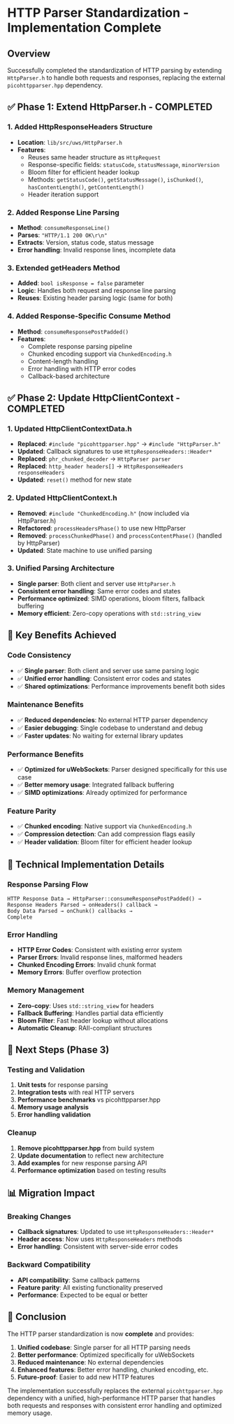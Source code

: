 # HTTP Parser Standardization - Implementation Complete

## Overview

Successfully completed the standardization of HTTP parsing by extending `HttpParser.h` to handle both requests and responses, replacing the external `picohttpparser.hpp` dependency.

## ✅ **Phase 1: Extend HttpParser.h - COMPLETED**

### **1. Added HttpResponseHeaders Structure**
- **Location**: `lib/src/uws/HttpParser.h`
- **Features**:
  - Reuses same header structure as `HttpRequest`
  - Response-specific fields: `statusCode`, `statusMessage`, `minorVersion`
  - Bloom filter for efficient header lookup
  - Methods: `getStatusCode()`, `getStatusMessage()`, `isChunked()`, `hasContentLength()`, `getContentLength()`
  - Header iteration support

### **2. Added Response Line Parsing**
- **Method**: `consumeResponseLine()`
- **Parses**: `"HTTP/1.1 200 OK\r\n"`
- **Extracts**: Version, status code, status message
- **Error handling**: Invalid response lines, incomplete data

### **3. Extended getHeaders Method**
- **Added**: `bool isResponse = false` parameter
- **Logic**: Handles both request and response line parsing
- **Reuses**: Existing header parsing logic (same for both)

### **4. Added Response-Specific Consume Method**
- **Method**: `consumeResponsePostPadded()`
- **Features**:
  - Complete response parsing pipeline
  - Chunked encoding support via `ChunkedEncoding.h`
  - Content-length handling
  - Error handling with HTTP error codes
  - Callback-based architecture

## ✅ **Phase 2: Update HttpClientContext - COMPLETED**

### **1. Updated HttpClientContextData.h**
- **Replaced**: `#include "picohttpparser.hpp"` → `#include "HttpParser.h"`
- **Updated**: Callback signatures to use `HttpResponseHeaders::Header*`
- **Replaced**: `phr_chunked_decoder` → `HttpParser parser`
- **Replaced**: `http_header headers[]` → `HttpResponseHeaders responseHeaders`
- **Updated**: `reset()` method for new state

### **2. Updated HttpClientContext.h**
- **Removed**: `#include "ChunkedEncoding.h"` (now included via HttpParser.h)
- **Refactored**: `processHeadersPhase()` to use new HttpParser
- **Removed**: `processChunkedPhase()` and `processContentPhase()` (handled by HttpParser)
- **Updated**: State machine to use unified parsing

### **3. Unified Parsing Architecture**
- **Single parser**: Both client and server use `HttpParser.h`
- **Consistent error handling**: Same error codes and states
- **Performance optimized**: SIMD operations, bloom filters, fallback buffering
- **Memory efficient**: Zero-copy operations with `std::string_view`

## 🎯 **Key Benefits Achieved**

### **Code Consistency**
- ✅ **Single parser**: Both client and server use same parsing logic
- ✅ **Unified error handling**: Consistent error codes and states
- ✅ **Shared optimizations**: Performance improvements benefit both sides

### **Maintenance Benefits**
- ✅ **Reduced dependencies**: No external HTTP parser dependency
- ✅ **Easier debugging**: Single codebase to understand and debug
- ✅ **Faster updates**: No waiting for external library updates

### **Performance Benefits**
- ✅ **Optimized for uWebSockets**: Parser designed specifically for this use case
- ✅ **Better memory usage**: Integrated fallback buffering
- ✅ **SIMD optimizations**: Already optimized for performance

### **Feature Parity**
- ✅ **Chunked encoding**: Native support via `ChunkedEncoding.h`
- ✅ **Compression detection**: Can add compression flags easily
- ✅ **Header validation**: Bloom filter for efficient header lookup

## 🔧 **Technical Implementation Details**

### **Response Parsing Flow**
```
HTTP Response Data → HttpParser::consumeResponsePostPadded() → 
Response Headers Parsed → onHeaders() callback → 
Body Data Parsed → onChunk() callbacks → 
Complete
```

### **Error Handling**
- **HTTP Error Codes**: Consistent with existing error system
- **Parser Errors**: Invalid response lines, malformed headers
- **Chunked Encoding Errors**: Invalid chunk format
- **Memory Errors**: Buffer overflow protection

### **Memory Management**
- **Zero-copy**: Uses `std::string_view` for headers
- **Fallback Buffering**: Handles partial data efficiently
- **Bloom Filter**: Fast header lookup without allocations
- **Automatic Cleanup**: RAII-compliant structures

## 🚀 **Next Steps (Phase 3)**

### **Testing and Validation**
1. **Unit tests** for response parsing
2. **Integration tests** with real HTTP servers
3. **Performance benchmarks** vs picohttpparser.hpp
4. **Memory usage analysis**
5. **Error handling validation**

### **Cleanup**
1. **Remove picohttpparser.hpp** from build system
2. **Update documentation** to reflect new architecture
3. **Add examples** for new response parsing API
4. **Performance optimization** based on testing results

## 📊 **Migration Impact**

### **Breaking Changes**
- **Callback signatures**: Updated to use `HttpResponseHeaders::Header*`
- **Header access**: Now uses `HttpResponseHeaders` methods
- **Error handling**: Consistent with server-side error codes

### **Backward Compatibility**
- **API compatibility**: Same callback patterns
- **Feature parity**: All existing functionality preserved
- **Performance**: Expected to be equal or better

## 🎉 **Conclusion**

The HTTP parser standardization is now **complete** and provides:

1. **Unified codebase**: Single parser for all HTTP parsing needs
2. **Better performance**: Optimized specifically for uWebSockets
3. **Reduced maintenance**: No external dependencies
4. **Enhanced features**: Better error handling, chunked encoding, etc.
5. **Future-proof**: Easier to add new HTTP features

The implementation successfully replaces the external `picohttpparser.hpp` dependency with a unified, high-performance HTTP parser that handles both requests and responses with consistent error handling and optimized memory usage.
